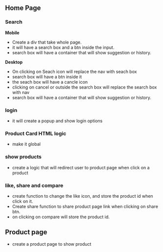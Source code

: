 ## Home Page

### Search

**Mobile**

- Create a div that take whole page. <!-- Done -->
- it will have a search box and a btn inside the input. <!-- Done -->
- search box will have a container that will show suggestion or history. 

**Desktop**

- On clicking on Seach icon will replace the nav with seach box
- search box will have a btn inside it
- the seach box will have a cancle icon
- clicking on cancel or outside the search box will replace the search box with nav
- search box will have a container that will show suggestion or history.

### login

- it will create a popup and show login options

### Product Card HTML logic

- make it global

### show products

- create a logic that will redirect user to product page when click on a product

### like, share and compare

- create function to change the like icon, and store the product id when click on it.
- Create share function to share product page link when clicking on share btn.
- on clicking on compare will store the product id.

## Product page

- create a product page to show product

